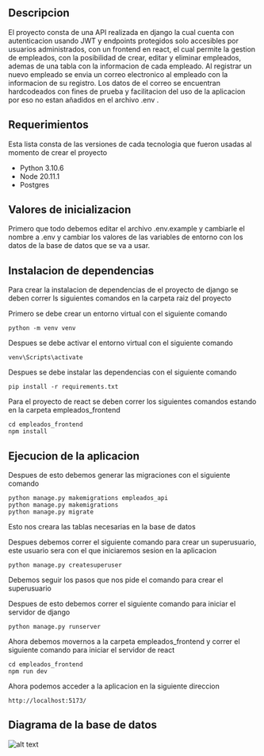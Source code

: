 ## Descripcion

El proyecto consta de una API realizada en django la cual cuenta con autenticacion usando JWT y endpoints protegidos solo accesibles por usuarios administrados, con un frontend en react, el cual permite la gestion de empleados, con la posibilidad de crear, editar y eliminar empleados, ademas de una tabla con la informacion de cada empleado. Al registrar un nuevo empleado se envia un correo electronico al empleado con la informacion de su registro. Los datos de el correo se encuentran hardcodeados con fines de prueba y facilitacion del uso de la aplicacion por eso no estan añadidos en el archivo .env .

## Requerimientos

Esta lista consta de las versiones de cada tecnologia que fueron usadas al momento de crear el proyecto

* Python 3.10.6
* Node 20.11.1
* Postgres 

## Valores de inicializacion

Primero que todo debemos editar el archivo .env.example y cambiarle el nombre a .env y cambiar los valores de las variables de entorno con los datos de la base de datos que se va a usar.


## Instalacion de dependencias

Para crear la instalacion de dependencias de el proyecto de django se deben correr ls siguientes comandos en la carpeta raiz del proyecto

Primero se debe crear un entorno virtual con el siguiente comando

```
python -m venv venv
```

Despues se debe activar el entorno virtual con el siguiente comando

```
venv\Scripts\activate
```

Despues se debe instalar las dependencias con el siguiente comando

```
pip install -r requirements.txt
```

Para el proyecto de react se deben correr los siguientes comandos estando en la carpeta empleados_frontend

```
cd empleados_frontend
npm install
```

## Ejecucion de la aplicacion

Despues de esto debemos generar las migraciones con el siguiente comando

```
python manage.py makemigrations empleados_api
python manage.py makemigrations
python manage.py migrate
```

Esto nos creara las tablas necesarias en la base de datos

Despues debemos correr el siguiente comando para crear un superusuario, este usuario sera con el que iniciaremos sesion en la aplicacion

```
python manage.py createsuperuser
```
Debemos seguir los pasos que nos pide el comando para crear el superusuario

Despues de esto debemos correr el siguiente comando para iniciar el servidor de django

```
python manage.py runserver
```

Ahora debemos movernos a la carpeta empleados_frontend y correr el siguiente comando para iniciar el servidor de react

```
cd empleados_frontend
npm run dev
```

Ahora podemos acceder a la aplicacion en la siguiente direccion

```
http://localhost:5173/
```


## Diagrama de la base de datos

![alt text](https://i.imgur.com/SCdNwG0.png)

